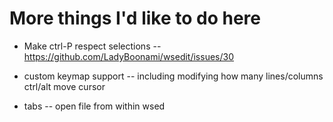 # More things I'd like to do here

- Make ctrl-P respect selections
-- https://github.com/LadyBoonami/wsedit/issues/30

- custom keymap support
-- including modifying how many lines/columns ctrl/alt move cursor

- tabs
-- open file from within wsed
